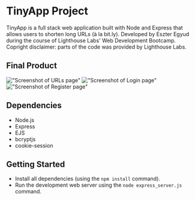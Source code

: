 # TinyApp Project

TinyApp is a full stack web application built with Node and Express that allows users to shorten long URLs (à la bit.ly). 
Developed by Eszter Egyud during the course of Lighthouse Labs' Web Development Bootcamp. 
Copright disclaimer: parts of the code was provided by Lighthouse Labs.

## Final Product

!["Screenshot of URLs page"](https://github.com/eegyudt/tinyapp/blob/feature/user-registration/docs/urls-page.png?raw=true)
!["Screenshot of Login page"](https://github.com/eegyudt/tinyapp/blob/feature/user-registration/docs/login-page.png?raw=true)
!["Screenshot of Register page"](https://github.com/eegyudt/tinyapp/blob/feature/user-registration/docs/register-page.png?raw=true)

## Dependencies

- Node.js
- Express
- EJS
- bcryptjs
- cookie-session

## Getting Started

- Install all dependencies (using the `npm install` command).
- Run the development web server using the `node express_server.js` command.